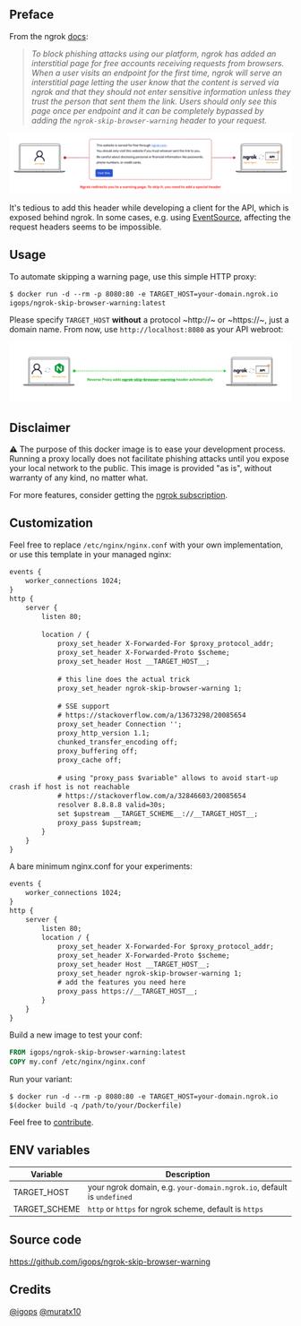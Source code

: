 ## Preface
From the ngrok [docs](https://ngrok.com/abuse):

> _To block phishing attacks using our platform, ngrok has added an interstitial page for free accounts receiving requests from browsers. When a user visits an endpoint for the first time, ngrok will serve an interstitial page letting the user know that the content is served via ngrok and that they should not enter sensitive information unless they trust the person that sent them the link. Users should only see this page once per endpoint and it can be completely bypassed by adding the `ngrok-skip-browser-warning` header to your request._

![proxy](https://raw.githubusercontent.com/igops/ngrok-skip-browser-warning/main/proxy-1.png)

It's tedious to add this header while developing a client for the API, which is exposed behind ngrok. In some cases, e.g. using [EventSource](https://developer.mozilla.org/en-US/docs/Web/API/EventSource), affecting the request headers seems to be impossible.

## Usage
To automate skipping a warning page, use this simple HTTP proxy:
```shell
$ docker run -d --rm -p 8080:80 -e TARGET_HOST=your-domain.ngrok.io igops/ngrok-skip-browser-warning:latest
```

Please specify `TARGET_HOST` **without** a protocol ~http://~ or ~https://~, just a domain name. From now, use `http://localhost:8080` as your API webroot:

![proxy](https://raw.githubusercontent.com/igops/ngrok-skip-browser-warning/main/proxy-2.png)

## Disclaimer
⚠️ The purpose of this docker image is to ease your development process. Running a proxy locally does not facilitate phishing attacks until you expose your local network to the public. This image is provided "as is", without warranty of any kind, no matter what.

For more features, consider getting the [ngrok subscription](https://ngrok.com/pricing).

## Customization
Feel free to replace `/etc/nginx/nginx.conf` with your own implementation, or use this template in your managed nginx:
```nginx
events {
    worker_connections 1024;
}
http {
    server {
        listen 80;

        location / {
            proxy_set_header X-Forwarded-For $proxy_protocol_addr;
            proxy_set_header X-Forwarded-Proto $scheme;
            proxy_set_header Host __TARGET_HOST__;

            # this line does the actual trick
            proxy_set_header ngrok-skip-browser-warning 1;

            # SSE support
            # https://stackoverflow.com/a/13673298/20085654
            proxy_set_header Connection '';
            proxy_http_version 1.1;
            chunked_transfer_encoding off;
            proxy_buffering off;
            proxy_cache off;

            # using "proxy_pass $variable" allows to avoid start-up crash if host is not reachable
            # https://stackoverflow.com/a/32846603/20085654
            resolver 8.8.8.8 valid=30s;
            set $upstream __TARGET_SCHEME__://__TARGET_HOST__;
            proxy_pass $upstream;
        }
    }
}
```

A bare minimum nginx.conf for your experiments:
```nginx
events {
    worker_connections 1024;
}
http {
    server {
        listen 80;
        location / {
            proxy_set_header X-Forwarded-For $proxy_protocol_addr;
            proxy_set_header X-Forwarded-Proto $scheme;
            proxy_set_header Host __TARGET_HOST__;
            proxy_set_header ngrok-skip-browser-warning 1;
            # add the features you need here
            proxy_pass https://__TARGET_HOST__;
        }
    }
}
```

Build a new image to test your conf:
```Dockerfile
FROM igops/ngrok-skip-browser-warning:latest
COPY my.conf /etc/nginx/nginx.conf
```

Run your variant:
```shell
$ docker run -d --rm -p 8080:80 -e TARGET_HOST=your-domain.ngrok.io $(docker build -q /path/to/your/Dockerfile)
```

Feel free to [contribute](https://github.com/igops/ngrok-skip-browser-warning).

## ENV variables
| Variable                     | Description                                                                 |
| -----------------------------| --------------------------------------------------------------------------- |
| TARGET_HOST                  |  your ngrok domain, e.g. `your-domain.ngrok.io`, default is `undefined`     |
| TARGET_SCHEME                |  `http` or `https` for ngrok scheme, default is `https`                     |

## Source code
https://github.com/igops/ngrok-skip-browser-warning

## Credits
[@igops](https://github.com/igops)
[@muratx10](https://github.com/muratx10)
